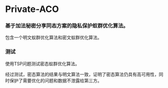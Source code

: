 # Private-ACO
### 基于加法秘密分享同态方案的隐私保护蚁群优化算法。
包含一个明文蚁群优化算法和密文蚁群优化算法。

### 测试
使用TSP问题测试密态蚁群优化算法。

经过测试，密态算法的结果与明文算法一致，证明了密态算法仍具有高可用性，同时保护了需要优化的问题和数据不泄露给第三方。


